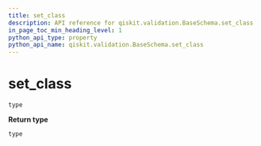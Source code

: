```yaml
---
title: set_class
description: API reference for qiskit.validation.BaseSchema.set_class
in_page_toc_min_heading_level: 1
python_api_type: property
python_api_name: qiskit.validation.BaseSchema.set_class
---
```


# set\_class

<span id="qiskit.validation.BaseSchema.set_class" />

`type`

**Return type**

`type`

